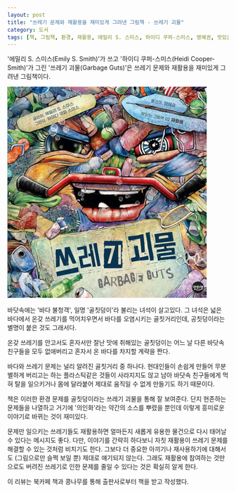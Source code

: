 ```yaml
---
layout: post
title: "쓰레기 문제와 재활용을 재미있게 그려낸 그림책 - 쓰레기 괴물"
category: 도서
tags: [책, 그림책, 환경, 재활용, 에밀리 S. 스미스, 하이디 쿠퍼-스미스, 명혜권, 맛있는책, 북카페 책과 콩나무, 서평]
---
```


'에밀리 S. 스미스(Emily S. Smith)'가 쓰고
'하이디 쿠퍼-스미스(Heidi Cooper-Smith)'가 그린
'쓰레기 괴물(Garbage Guts)'은
쓰레기 문제와 재활용을 재미있게 그려낸 그림책이다.

![표지](/images/book/garbage-guts-picture-book-h480.jpg)

바닷속에는 '바다 불청객', 일명 '골칫덩이'라 불리는 녀석이 살고있다.
그 녀석은 넓은 바다에서 온갖 쓰레기를 먹어치우면서 바다를 오염시키는 골칫거리인데,
공칫덩이라는 별명이 붙은 것도 그래서다.

온갖 쓰레기를 안고서도 혼자서만 잘난 맛에 취해있는 골칫덩이는
어느 날 다른 바닷속 친구들을 모두 없애버리고
혼자서 온 바다를 차지할 계략을 짠다.

바다와 쓰레기 문제는 널리 알려진 골칫거리 중 하나다.
현대인들이 손쉽게 만들어 무분별하게 버리고는 하는 플라스틱같은 것들이
사라지지도 않고 남아 바닷속 친구들에게 먹혀 탈을 일으키거나
몸에 달라붙어 제대로 움직일 수 없게 만들기도 하기 때문이다.

책은 이러한 환경 문제를 골칫덩이라는 쓰레기 괴물을 통해 잘 보여준다.
단지 현존하는 문제들을 나열하고 거기에 '의인화'라는 약간의 소스를 뿌렸을 뿐인데
이렇게 흥미로운 이야기로 바뀌는 것이 재미있다.

문제만 일으키는 쓰레기들도 재활용하면 얼마든지 새롭게 유용한 물건으로 다시 태어날 수 있다는 메시지도 좋다.
다만, 이야기를 간략히 하다보니 자칫 재활용이 쓰레기 문제를 해결할 수 있는 것처럼 비치기도 한다.
그보다 더 중요한 아끼기나 재사용하기에 대해서도 (그림으로만 슬쩍 보일 뿐) 제대로 얘기되지 않는다.
그래도 재활용에 참여하는 것만으로도 버려진 쓰레기로 인한 문제를 줄일 수 있다는 것은 확실히 알게 한다.



<div class="im im-info">
이 리뷰는 북카페 책과 콩나무를 통해 출판사로부터 책을 받고 작성했다.
</div>
